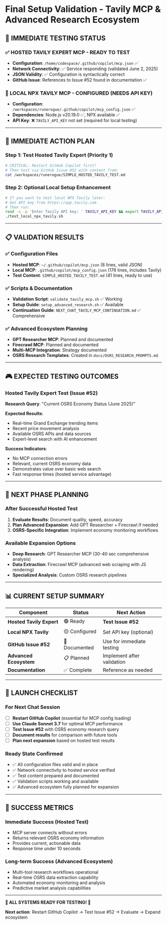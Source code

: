 # Final Setup Validation - Tavily MCP & Advanced Research Ecosystem

## 🎯 **IMMEDIATE TESTING STATUS**

### ✅ **HOSTED TAVILY EXPERT MCP - READY TO TEST**

- **Configuration**: `/home/codespace/.github/copilot/mcp.json` ✅
- **Network Connectivity**: ✅ Service responding (validated June 2, 2025)
- **JSON Validity**: ✅ Configuration is syntactically correct
- **GitHub Issue**: References to Issue #52 found in documentation ✅

### 🔧 **LOCAL NPX TAVILY MCP - CONFIGURED (NEEDS API KEY)**

- **Configuration**: `/workspaces/runerogue/.github/copilot/mcp_config.json` ✅
- **Dependencies**: Node.js v20.19.0 ✅, NPX available ✅
- **API Key**: ❌ `TAVILY_API_KEY` not set (required for local testing)

---

## 🚀 **IMMEDIATE ACTION PLAN**

### **Step 1: Test Hosted Tavily Expert (Priority 1)**

```bash
# CRITICAL: Restart GitHub Copilot first!
# Then test via GitHub Issue #52 with content from:
cat /workspaces/runerogue/SIMPLE_HOSTED_TAVILY_TEST.md
```

### **Step 2: Optional Local Setup Enhancement**

```bash
# If you want to test local NPX Tavily later:
# Get API key from https://app.tavily.com
# Then run:
read -s -p 'Enter Tavily API key: ' TAVILY_API_KEY && export TAVILY_API_KEY
./test_local_npx_tavily.sh
```

---

## 📋 **VALIDATION RESULTS**

### **✅ Configuration Files**

- **Hosted MCP**: `~/.github/copilot/mcp.json` (8 lines, valid JSON)
- **Local MCP**: `.github/copilot/mcp_config.json` (176 lines, includes Tavily)
- **Test Content**: `SIMPLE_HOSTED_TAVILY_TEST.md` (41 lines, ready to use)

### **✅ Scripts & Documentation**

- **Validation Script**: `validate_tavily_mcp.sh` ✅ Working
- **Setup Guide**: `setup_advanced_research.sh` ✅ Available
- **Continuation Guide**: `NEXT_CHAT_TAVILY_MCP_CONTINUATION.md` ✅ Comprehensive

### **✅ Advanced Ecosystem Planning**

- **GPT Researcher MCP**: Planned and documented
- **Firecrawl MCP**: Planned and documented
- **Multi-MCP Integration**: Strategy documented
- **OSRS Research Templates**: Created in `docs/OSRS_RESEARCH_PROMPTS.md`

---

## 🎮 **EXPECTED TESTING OUTCOMES**

### **Hosted Tavily Expert Test (Issue #52)**

**Research Query**: "Current OSRS Economy Status (June 2025)"

**Expected Results**:

- Real-time Grand Exchange trending items
- Recent price movement analysis
- Available OSRS APIs and data sources
- Expert-level search with AI enhancement

**Success Indicators**:

- No MCP connection errors
- Relevant, current OSRS economy data
- Demonstrates value over basic web search
- Fast response times (hosted service advantage)

---

## 🔄 **NEXT PHASE PLANNING**

### **After Successful Hosted Test**

1. **Evaluate Results**: Document quality, speed, accuracy
2. **Plan Advanced Expansion**: Add GPT Researcher + Firecrawl if needed
3. **OSRS-Specific Integration**: Implement economy monitoring workflows

### **Available Expansion Options**

- **Deep Research**: GPT Researcher MCP (30-40 sec comprehensive analysis)
- **Data Extraction**: Firecrawl MCP (advanced web scraping with JS rendering)
- **Specialized Analysis**: Custom OSRS research pipelines

---

## 📊 **CURRENT SETUP SUMMARY**

| Component                | Status        | Next Action                |
| ------------------------ | ------------- | -------------------------- |
| **Hosted Tavily Expert** | 🟢 Ready      | **Test Issue #52**         |
| **Local NPX Tavily**     | 🟡 Configured | Set API key (optional)     |
| **GitHub Issue #52**     | 🎯 Documented | Use for immediate testing  |
| **Advanced Ecosystem**   | 📋 Planned    | Implement after validation |
| **Documentation**        | ✅ Complete   | Reference as needed        |

---

## 🚀 **LAUNCH CHECKLIST**

### **For Next Chat Session**

- [ ] **Restart GitHub Copilot** (essential for MCP config loading)
- [ ] **Use Claude Sonnet 3.7** for optimal MCP performance
- [ ] **Test Issue #52** with OSRS economy research query
- [ ] **Document results** for comparison with future tools
- [ ] **Plan next expansion** based on hosted test results

### **Ready State Confirmed**

- ✅ All configuration files valid and in place
- ✅ Network connectivity to hosted service verified
- ✅ Test content prepared and documented
- ✅ Validation scripts working and available
- ✅ Advanced ecosystem fully planned for expansion

---

## 🎯 **SUCCESS METRICS**

### **Immediate Success (Hosted Test)**

- MCP server connects without errors
- Returns relevant OSRS economy information
- Provides current, actionable data
- Response time under 10 seconds

### **Long-term Success (Advanced Ecosystem)**

- Multi-tool research workflows operational
- Real-time OSRS data extraction capability
- Automated economy monitoring and analysis
- Predictive market analysis capabilities

---

**🚀 ALL SYSTEMS READY FOR TESTING! 🚀**

**Next action**: Restart GitHub Copilot → Test Issue #52 → Evaluate → Expand ecosystem
